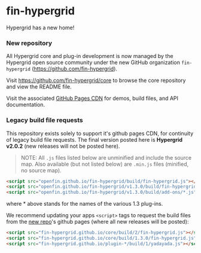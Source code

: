 # fin-hypergrid

Hypergrid has a new home!

### New repository

All Hypergrid core and plug-in development is now managed by the Hypergrid open source community under the new GitHub organization `fin-hypergrid` (https://github.com/fin-hypergrid).

Visit https://github.com/fin-hypergrid/core to browse the core repository and view the README file.

Visit the associated [GitHub Pages CDN](https://fin-hypergrid.github.io) for demos, build files, and API documentation.

### Legacy build file requests

This repository exists solely to support it's github pages CDN, for continuity of legacy build file requests. The final version posted here is **Hypergrid v2.0.2** (new releases will not be posted here).

> NOTE: All `.js` files listed below are unminified and include the source map. Also available (but not listed below) are `.min.js` files (minified, no source map).

```html
<script src="openfin.github.io/fin-hypergrid/build/fin-hypergrid.js"></script>
<script src="openfin.github.io/fin-hypergrid/v1.3.0/build/fin-hypergrid.js"></script>
<script src="openfin.github.io/fin-hypergrid/v1.3.0/build/add-ons/*.js"></script>
```
where \* above stands for the names of the various 1.3 plug-ins.

We recommend updating your apps `<script>` tags to request the build files from the [new repo](https://github.com/fin-hypergrid)'s github pages (where all new releases will be posted):

```html
<script src="fin-hypergrid.github.io/core/build/2/fin-hypergrid.js"></script>
<script src="fin-hypergrid.github.io/core/build/1.3.0/fin-hypergrid.js"></script>
<script src="fin-hypergrid.github.io/plugin-*/build/1/yadayada.js"></script>
```
